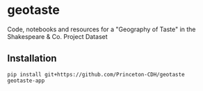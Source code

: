 # geotaste
Code, notebooks and resources for a "Geography of Taste" in the Shakespeare &amp; Co. Project Dataset

## Installation

    pip install git+https://github.com/Princeton-CDH/geotaste
    geotaste-app

